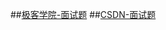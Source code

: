 ##[极客学院-面试题](http://wiki.jikexueyuan.com/project/java-interview-bible/servlet-jsp.html)
##[CSDN-面试题](https://blog.csdn.net/u013361361/article/details/20956411)
